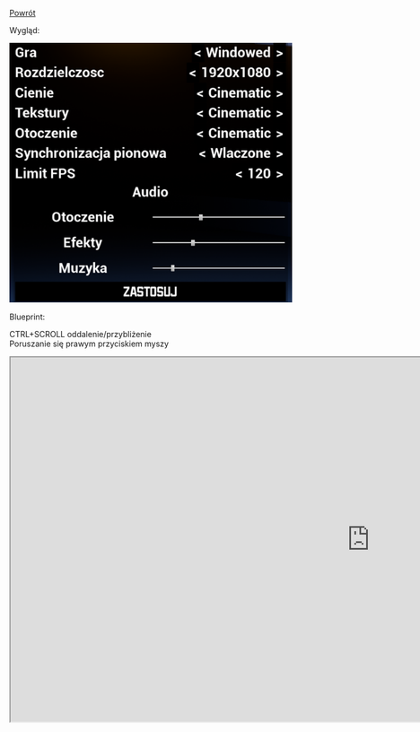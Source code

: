 [Powrót](README.md)  

Wygląd:  

<img src="https://raw.githubusercontent.com/grzedzicki/ShooterUE4/main/Widget/settings.png">  

Blueprint:  

CTRL+SCROLL oddalenie/przybliżenie  
Poruszanie się prawym przyciskiem myszy  

<iframe width=1280 height=650 src="https://blueprintue.com/render/8ugf_4m0/" scrolling="no" allowfullscreen></iframe>


